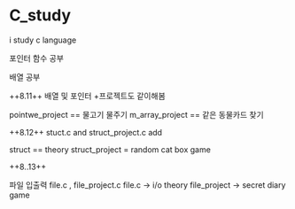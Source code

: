# C_study
i study c language 


포인터 함수 공부


배열 공부

++8.11++
배열 및 포인터 +프로젝트도 같이해봄

pointwe_project == 물고기 물주기 
m_array_project ==  같은 동물카드 찾기

++8.12++
stuct.c and struct_project.c  add

struct == theory
struct_project = random cat box game


++8..13++

파일 입출력 
file.c , file_project.c
file.c  -> i/o theory 
file_project -> secret diary game
